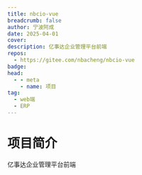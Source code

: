 ```yaml
---
title: nbcio-vue
breadcrumb: false
author: 宁波阿成
date: 2025-04-01
cover: 
description: 亿事达企业管理平台前端
repos:
  - https://gitee.com/nbacheng/nbcio-vue
badge: 
head:
  - - meta
    - name: 项目
tag:
  - web端
  - ERP
---
```




# 项目简介
亿事达企业管理平台前端
